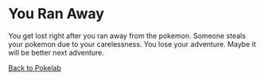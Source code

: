 # You Ran Away

You get lost right after you ran away from the pokemon. Someone steals your pokemon due to your carelessness. You lose your adventure. Maybe it will be better next adventure.

[Back to Pokelab](pokelab.md)
